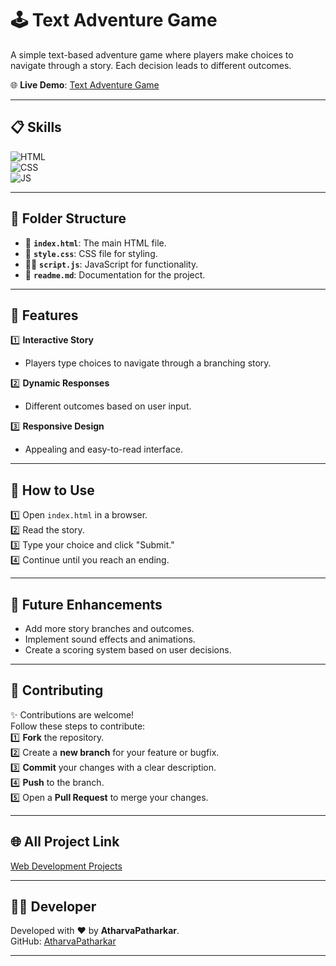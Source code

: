 # 🕹️ Text Adventure Game

A simple text-based adventure game where players make choices to navigate through a story. Each decision leads to different outcomes.

🌐 **Live Demo**: [Text Adventure Game](https://atharvapatharkar.github.io/web-development-projects/Text%20Adventure%20Game/index.html) 

---

## 📋 Skills
![HTML](https://img.shields.io/badge/html5%20-%23E34F26.svg?&style=for-the-badge&logo=html5&logoColor=white)  
![CSS](https://img.shields.io/badge/css3%20-%231572B6.svg?&style=for-the-badge&logo=css3&logoColor=white)  
![JS](https://img.shields.io/badge/javascript%20-%23323330.svg?&style=for-the-badge&logo=javascript&logoColor=%23F7DF1E)

---

## 📂 Folder Structure
- 📄 **`index.html`**: The main HTML file.  
- 🎨 **`style.css`**: CSS file for styling.  
- 🧑‍💻 **`script.js`**: JavaScript for functionality.  
- 📖 **`readme.md`**: Documentation for the project.

---

## 🌟 Features
1️⃣ **Interactive Story**  
   - Players type choices to navigate through a branching story.  

2️⃣ **Dynamic Responses**  
   - Different outcomes based on user input.  

3️⃣ **Responsive Design**  
   - Appealing and easy-to-read interface.  

---

## 🚀 How to Use
1️⃣ Open `index.html` in a browser.  
2️⃣ Read the story.  
3️⃣ Type your choice and click "Submit."  
4️⃣ Continue until you reach an ending.  

---

## 🔮 Future Enhancements
- Add more story branches and outcomes.  
- Implement sound effects and animations.  
- Create a scoring system based on user decisions.  

---


## 🤝 **Contributing**

✨ Contributions are welcome!  
Follow these steps to contribute:  
1️⃣ **Fork** the repository.  
2️⃣ Create a **new branch** for your feature or bugfix.  
3️⃣ **Commit** your changes with a clear description.  
4️⃣ **Push** to the branch.  
5️⃣ Open a **Pull Request** to merge your changes.

---



## 🌐 All Project Link

[Web Development Projects](https://atharvapatharkar.github.io/web-development-projects/)

---

## 🧑‍💻 Developer

Developed with ❤️ by **AtharvaPatharkar**.  
GitHub: [AtharvaPatharkar](https://github.com/AtharvaPatharkar)

---